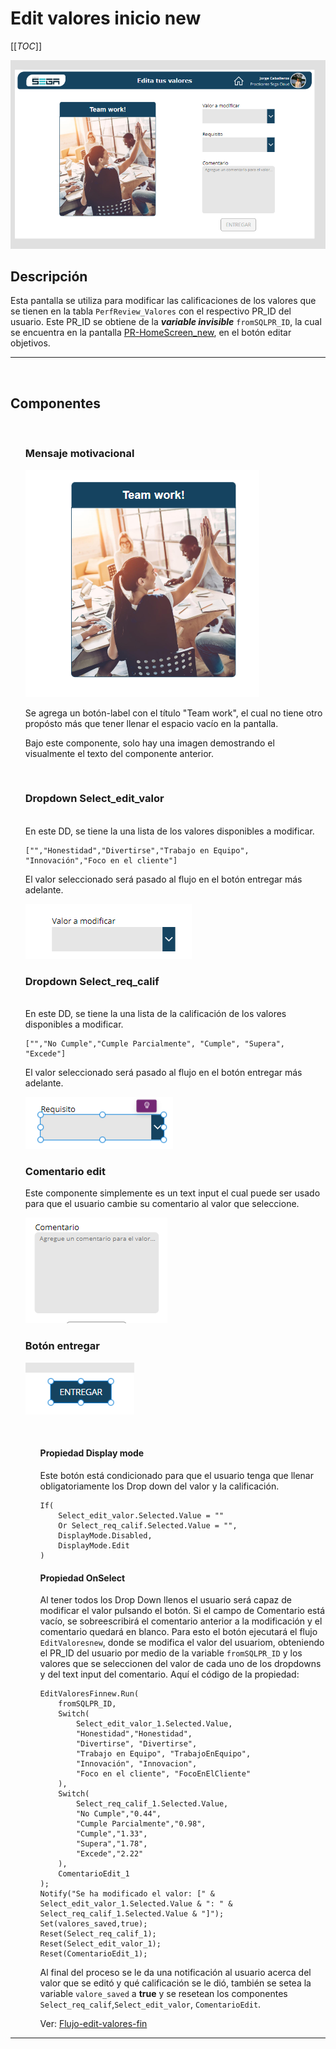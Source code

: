 # Edit valores inicio new

[[_TOC_]]

![Edit-screen](/Root/screenshots/Editar%20Valores/edit-screen-overall.png)


## Descripción
Esta pantalla se utiliza para modificar las calificaciones de los valores que se tienen en la tabla `PerfReview_Valores` con el respectivo PR_ID del usuario. Este PR_ID se obtiene de la ***variable invisible*** `fromSQLPR_ID`, la cual se encuentra en la pantalla [PR-HomeScreen_new](/Root/docs/PR-HomeScreen_new.MD#botón-editar-objetivos), en el botón editar objetivos.

___
<br>

## Componentes
<ul>
<br>

### Mensaje motivacional
![motivational-message](/Root/screenshots/Editar%20Valores/motivational-message.png)

Se agrega un botón-label con el título "Team work", el cual no tiene otro propósto más que tener llenar el espacio vacío en la pantalla.

Bajo este componente, solo hay una imagen demostrando el visualmente el texto del componente anterior.

<br>

### Dropdown Select_edit_valor
<br>
En este DD, se tiene la una lista de los valores disponibles a modificar.

    ["","Honestidad","Divertirse","Trabajo en Equipo", "Innovación","Foco en el cliente"]

El valor seleccionado será pasado al flujo en el botón entregar más adelante.

![Drop-down-edit-valor](/Root/screenshots/Editar%20Valores/DD-edit-val.png)

### Dropdown Select_req_calif
<br>
En este DD, se tiene la una lista de la calificación de los valores disponibles a modificar.

    ["","No Cumple","Cumple Parcialmente", "Cumple", "Supera", "Excede"]

El valor seleccionado será pasado al flujo en el botón entregar más adelante.

![Drop-down-edit-valor-calif](/Root/screenshots/Editar%20Valores/edit-valores-calif.png)


### Comentario edit

Este componente simplemente es un text input el cual puede ser usado para que el usuario cambie su comentario al valor que seleccione.

![comment-edit](/Root/screenshots/Editar%20Valores/comentario-edit.png)

### Botón entregar 

![boton-entregar](/Root/screenshots/Editar%20Valores/boton-entregar.png)

<br>
<ul>

#### Propiedad Display mode
Este botón está condicionado para que el usuario tenga que llenar obligatoriamente los Drop down del valor y la calificación.
```
If(
    Select_edit_valor.Selected.Value = ""
    Or Select_req_calif.Selected.Value = "",
    DisplayMode.Disabled,
    DisplayMode.Edit
)
```

#### Propiedad OnSelect
Al tener todos los Drop Down llenos el usuario será capaz de modificar el valor pulsando el botón. Si el campo de Comentario está vacío, se sobreescribirá el comentario anterior a la modificación y el comentario quedará en blanco. Para esto el botón ejecutará el flujo `EditValoresnew`, donde se modifica el valor del usuariom, obteniendo el PR_ID del usuario por medio de la variable `fromSQLPR_ID` y los valores que se seleccionen del valor de cada uno de los dropdowns y del text input del comentario. Aquí el código de la propiedad: 
```
EditValoresFinnew.Run(
    fromSQLPR_ID,
    Switch(
        Select_edit_valor_1.Selected.Value, 
        "Honestidad","Honestidad",
        "Divertirse", "Divertirse",
        "Trabajo en Equipo", "TrabajoEnEquipo",
        "Innovación", "Innovacion",
        "Foco en el cliente", "FocoEnElCliente"
    ),
    Switch(
        Select_req_calif_1.Selected.Value,
        "No Cumple","0.44",
        "Cumple Parcialmente","0.98",
        "Cumple","1.33",
        "Supera","1.78",
        "Excede","2.22"
    ),
    ComentarioEdit_1
);
Notify("Se ha modificado el valor: [" & Select_edit_valor_1.Selected.Value & ": " & Select_req_calif_1.Selected.Value & "]");
Set(valores_saved,true);
Reset(Select_req_calif_1);
Reset(Select_edit_valor_1);
Reset(ComentarioEdit_1);
```

Al final del proceso se le da una notificación al usuario acerca del valor que se editó y qué calificación se le dió, también se setea la variable `valore_saved` a **true** y se resetean los componentes `Select_req_calif`,`Select_edit_valor`, `ComentarioEdit`.

Ver: [Flujo-edit-valores-fin](/Root/docs/FLujos/Edit-valores-new.md)

</ul>

</ul>

___
<br>

